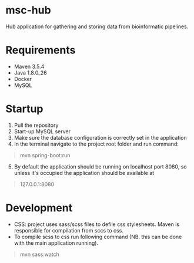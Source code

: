 # msc-hub
Hub application for gathering and storing data from bioinformatic pipelines. 

# Requirements
- Maven 3.5.4
- Java 1.8.0_26
- Docker 
- MySQL

# Startup
1) Pull the repository
2) Start-up MySQL server
3) Make sure the database configuration is correctly set in the application 
4) In the terminal navigate to the project root folder and run command: 
> mvn spring-boot:run 

5) By default the application should be running on localhost port 8080, so unless it's occupied the application should be available at
> 127.0.0.1:8080

# Development
- CSS: project uses sass/scss files to defile css stylesheets. Maven is responsible for compilation from sccs to css.
- To compile scss to css run following command (NB. this can be done with the main application running).
> mvn sass:watch
 